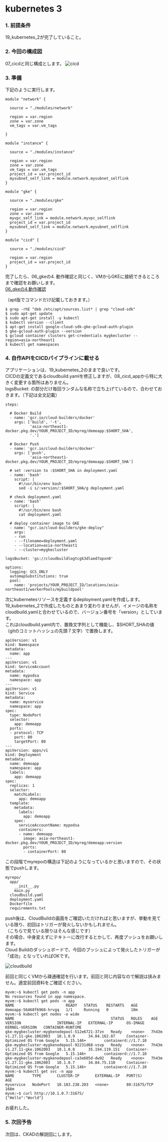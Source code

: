 # kubernetes 3

### 1. 前提条件
19_kubernetes_2が完了していること。

### 2. 今回の構成図
07_cicdと同じ構成とします。
![cicd](asset/07.png "cicd")

### 3. 準備
下記のように実行します。
```
module "network" {

  source = "./modules/network"

  region = var.region
  zone = var.zone
  vm_tags = var.vm_tags

}

module "instance" {

  source = "./modules/instance"

  region = var.region
  zone = var.zone
  vm_tags = var.vm_tags
  project_id = var.project_id
  mysubnet_self_link = module.network.mysubnet_selflink
}

module "gke" {

  source = "./modules/gke"

  region = var.region
  zone = var.zone
  myvpc_self_link = module.network.myvpc_selflink
  project_id = var.project_id
  mysubnet_self_link = module.network.mysubnet_selflink
}

module "cicd" {

  source = "./modules/cicd"

  region = var.region
  project_id = var.project_id
}

```
完了したら、06_gkeの4. 動作確認と同じく、VMからGKEに接続できるところまで確認をお願いします。<br>
[06_gkeの4.動作確認](https://github.com/ryarai-pbgit/myterraform/tree/main/docs/06_gke#4-%E5%8B%95%E4%BD%9C%E7%A2%BA%E8%AA%8D)

（apt版でコマンドだけ記載しておきます。）
```
$ grep -rhE ^deb /etc/apt/sources.list* | grep "cloud-sdk"
$ sudo apt-get update
$ sudo apt-get install -y kubectl
$ kubectl version --client
$ apt-get install google-cloud-sdk-gke-gcloud-auth-plugin
$ gke-gcloud-auth-plugin --version
$ gcloud container clusters get-credentials mygkecluster --region=asia-northeast1
$ kubectl get namespaces
```

### 4. 自作APIをCICDパイプラインに載せる
アプリケーションは、19_kubernetes_2のままで良いです。<br>
CICDの定義文であるcloudbuild.yamlを修正しますが、08_cicd_appから特に大きく変更する箇所はありません。<br>
logsBucket: の部分だけ毎回ランダムな名称で立ち上げているので、合わせておきます。（下記は全文記載）
```
steps:

  # Docker Build
  - name: 'gcr.io/cloud-builders/docker'
    args: ['build', '-t',
           'asia-northeast1-docker.pkg.dev/YOUR_PROJECT_ID/myreg/demoapp:$SHORT_SHA',
           '.']

  # Docker Push
  - name: 'gcr.io/cloud-builders/docker'
    args: ['push',
           'asia-northeast1-docker.pkg.dev/YOUR_PROJECT_ID/myreg/demoapp:$SHORT_SHA']

  # set :version to :$SHORT_SHA in deployment.yaml
  - name: 'bash'
    script: |
      #!/usr/bin/env bash
      sed -i s/:version/:$SHORT_SHA/g deployment.yaml

  # check deployment.yaml
  - name: 'bash'
    script: |
      #!/usr/bin/env bash
      cat deployment.yaml

  # deploy container image to GKE
  - name: "gcr.io/cloud-builders/gke-deploy"
    args:
    - run
    - --filename=deployment.yaml
    - --location=asia-northeast1
    - --cluster=mygkecluster

logsBucket: 'gs://cloudbuildlogtcgk3dlaed7opxn0'

options:
  logging: GCS_ONLY
  automapSubstitutions: true
  pool:
    name: 'projects/YOUR_PROJECT_ID/locations/asia-northeast1/workerPools/mybuildpool'

```
次にkubernetesリソースを定義するdeployment.yamlを作成します。<br>
19_kubernetes_2で作成したものとあまり変わりませんが、イメージの名称をcloudbuild.yamlと合わせているので、バージョン番号を「version」としています。<br>
これはcloudbuild.yaml内で、置換文字列として機能し、$SHORT_SHAの値（gitのコミットハッシュの先頭７文字）で置換します。
```
apiVersion: v1
kind: Namespace
metadata:
  name: app
---
apiVersion: v1
kind: ServiceAccount
metadata:
  name: mypodsa
  namespace: app
---
apiVersion: v1
kind: Service
metadata:
  name: myservice
  namespace: app
spec:
  type: NodePort
  selector:
    app: demoapp
  ports:
  - protocol: TCP
    port: 80
    targetPort: 80
---
apiVersion: apps/v1
kind: Deployment
metadata:
  name: demoapp
  namespace: app
  labels:
    app: demoapp
spec:
  replicas: 1
  selector:
    matchLabels:
      app: demoapp
  template:
    metadata:
      labels:
        app: demoapp
    spec:
      serviceAccountName: mypodsa
      containers:
      - name: demoapp
        image: asia-northeast1-docker.pkg.dev/YOUR_PROJECT_ID/myreg/demoapp:version
        ports:
        - containerPort: 80
```
この段階でmyrepoの構造は下記のようになっているかと思いますので、その状態でpushします。
```
myrepo/
  app/
    __init__.py
    main.py
  cloudbuild.yaml
  deployment.yaml
  Dockerfile
  requirements.txt
```
push後は、CloudBuildの画面をご確認いただければと思いますが、挙動を見ている限り、初回はトリガーが発火しないかもしれません。<br>
（こちらで見ている限りはそんな感じです）<br>
その場合、中身変えずにテキトーに改行するとかして、再度プッシュをお願いします。<br>
Cloud Buildのダッシュボードで、今回のプッシュによって発火したトリガーが「成功」となっていればOKです。

![cloudbuild](asset/19_2.png "cloudbuild")

前回と同じくVMから疎通確認を行います。前回と同じ内容なので解説は挟みません。適宜前回資料をご確認ください。
```
myvm:~$ kubectl get pods -n app
No resources found in app namespace.
myvm:~$ kubectl get pods -n app
NAME                       READY   STATUS    RESTARTS   AGE
demoapp-56468f6968-hrvgq   1/1     Running   0          10m
myvm:~$ kubectl get nodes -o wide
NAME                                           STATUS   ROLES    AGE     VERSION                INTERNAL-IP   EXTERNAL-IP      OS-IMAGE                             KERNEL-VERSION   CONTAINER-RUNTIME
gke-mygkecluster-mygkenodepool-512e6721-37zn   Ready    <none>   7h43m   v1.27.11-gke.1062003   10.1.0.9      34.84.162.87     Container-Optimized OS from Google   5.15.146+        containerd://1.7.10
gke-mygkecluster-mygkenodepool-92231d68-vsvp   Ready    <none>   7h43m   v1.27.11-gke.1062003   10.1.0.8      35.194.119.151   Container-Optimized OS from Google   5.15.146+        containerd://1.7.10
gke-mygkecluster-mygkenodepool-ca3e605d-dw92   Ready    <none>   7h43m   v1.27.11-gke.1062003   10.1.0.7      34.84.75.110     Container-Optimized OS from Google   5.15.146+        containerd://1.7.10
myvm:~$ kubectl get svc -n app
NAME        TYPE       CLUSTER-IP       EXTERNAL-IP   PORT(S)        AGE
myservice   NodePort   10.183.238.203   <none>        80:31675/TCP   168m
myvm:~$ curl http://10.1.0.7:31675/
{"Hello":"World"}
```

お疲れした。

### 5. 次回予告
次回は、CKADの解説回にします。
